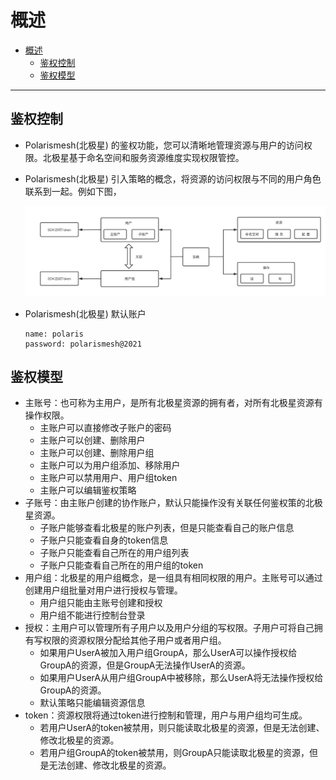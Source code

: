 # 概述

- [概述](#概述)
  - [鉴权控制](#鉴权控制)
  - [鉴权模型](#鉴权模型)

---

## 鉴权控制

- Polarismesh(北极星) 的鉴权功能，您可以清晰地管理资源与用户的访问权限。北极星基于命名空间和服务资源维度实现权限管控。
- Polarismesh(北极星) 引入策略的概念，将资源的访问权限与不同的用户角色联系到一起。例如下图，

  ![](./auth-arch.png)

- Polarismesh(北极星) 默认账户
  ```
  name: polaris
  password: polarismesh@2021
  ```

## 鉴权模型

- 主账号：也可称为主用户，是所有北极星资源的拥有者，对所有北极星资源有操作权限。
  - 主账户可以直接修改子账户的密码
  - 主账户可以创建、删除用户
  - 主账户可以创建、删除用户组
  - 主账户可以为用户组添加、移除用户
  - 主账户可以禁用用户、用户组token
  - 主账户可以编辑鉴权策略
- 子账号：由主账户创建的协作账户，默认只能操作没有关联任何鉴权策的北极星资源。
  - 子账户能够查看北极星的账户列表，但是只能查看自己的账户信息
  - 子账户只能查看自身的token信息
  - 子账户只能查看自己所在的用户组列表
  - 子账户只能查看自己所在的用户组的token
- 用户组：北极星的用户组概念，是一组具有相同权限的用户。主账号可以通过创建用户组批量对用户进行授权与管理。
  - 用户组只能由主账号创建和授权
  - 用户组不能进行控制台登录
- 授权：主用户可以管理所有子用户以及用户分组的写权限。子用户可将自己拥有写权限的资源权限分配给其他子用户或者用户组。
  - 如果用户UserA被加入用户组GroupA，那么UserA可以操作授权给GroupA的资源，但是GroupA无法操作UserA的资源。
  - 如果用户UserA从用户组GroupA中被移除，那么UserA将无法操作授权给GroupA的资源。
  - 默认策略只能编辑资源信息
- token：资源权限将通过token进行控制和管理，用户与用户组均可生成。
  - 若用户UserA的token被禁用，则只能读取北极星的资源，但是无法创建、修改北极星的资源。
  - 若用户组GroupA的token被禁用，则GroupA只能读取北极星的资源，但是无法创建、修改北极星的资源。

